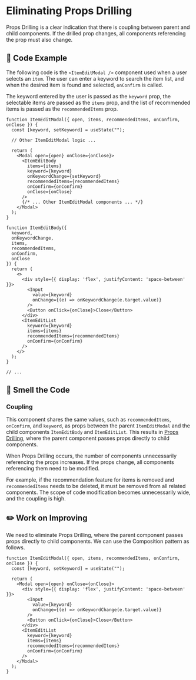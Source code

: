 # Eliminating Props Drilling

<div style="margin-top: 16px">
<Badge type="info" text="Coupling" />
</div>

Props Drilling is a clear indication that there is coupling between parent and child components. If the drilled prop changes, all components referencing the prop must also change.

## 📝 Code Example

The following code is the `<ItemEditModal />` component used when a user selects an `item`.
The user can enter a keyword to search the item list, and when the desired item is found and selected, `onConfirm` is called.

The keyword entered by the user is passed as the `keyword` prop, the selectable items are passed as the `items` prop, and the list of recommended items is passed as the `recommendedItems` prop.

```tsx 2,9-10,12-13,39-42
function ItemEditModal({ open, items, recommendedItems, onConfirm, onClose }) {
  const [keyword, setKeyword] = useState("");

  // Other ItemEditModal logic ...

  return (
    <Modal open={open} onClose={onClose}>
      <ItemEditBody
        items={items}
        keyword={keyword}
        onKeywordChange={setKeyword}
        recommendedItems={recommendedItems}
        onConfirm={onConfirm}
        onClose={onClose}
      />
      {/* ... Other ItemEditModal components ... */}
    </Modal>
  );
}

function ItemEditBody({
  keyword,
  onKeywordChange,
  items,
  recommendedItems,
  onConfirm,
  onClose
}) {
  return (
    <>
      <div style={{ display: 'flex', justifyContent: 'space-between' }}>
        <Input
          value={keyword}
          onChange={(e) => onKeywordChange(e.target.value)}
        />
        <Button onClick={onClose}>Close</Button>
      </div>
      <ItemEditList
        keyword={keyword}
        items={items}
        recommendedItems={recommendedItems}
        onConfirm={onConfirm}
      />
    </>
  );
}

// ...
```

## 👃 Smell the Code

### Coupling

This component shares the same values, such as `recommendedItems`, `onConfirm`, and `keyword`, as props between the parent `ItemEditModal` and the child components `ItemEditBody` and `ItemEditList`.
This results in [Props Drilling](https://kentcdodds.com/blog/prop-drilling), where the parent component passes props directly to child components.

When Props Drilling occurs, the number of components unnecessarily referencing the props increases.
If the props change, all components referencing them need to be modified.

For example, if the recommendation feature for items is removed and `recommendedItems` needs to be deleted, it must be removed from all related components.
The scope of code modification becomes unnecessarily wide, and the coupling is high.

## ✏️ Work on Improving

We need to eliminate Props Drilling, where the parent component passes props directly to child components. We can use the Composition pattern as follows.

```tsx
function ItemEditModal({ open, items, recommendedItems, onConfirm, onClose }) {
  const [keyword, setKeyword] = useState("");

  return (
    <Modal open={open} onClose={onClose}>
      <div style={{ display: 'flex', justifyContent: 'space-between' }}>
        <Input
          value={keyword}
          onChange={(e) => onKeywordChange(e.target.value)}
        />
        <Button onClick={onClose}>Close</Button>
      </div>
      <ItemEditList
        keyword={keyword}
        items={items}
        recommendedItems={recommendedItems}
        onConfirm={onConfirm}
      />
    </Modal>
  );
}
```
